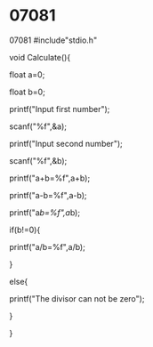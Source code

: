 # 07081
07081
#include"stdio.h"

void Calculate(){

float a=0;

float b=0;

printf("Input first number");

scanf("%f",&a);

printf("Input second number");

scanf("%f",&b);

printf("a+b=%f",a+b);

printf("a-b=%f",a-b);

printf("a*b=%f",a*b);

if(b!=0){

printf("a/b=%f",a/b);

}

else{

printf("The divisor can not be zero");

}

}
